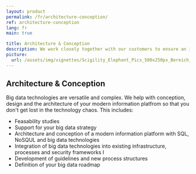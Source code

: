 ```yaml
---
layout: product
permalink: /fr/architecture-conception/
ref: architecture-conception
lang: fr
main: true

title: Architecture & Conception
description: We work closely together with our customers to ensure an information platform tailored to their needs
picture:
  url: /assets/img/vignettes/Scigility_Elephant_Pics_500x250px_Bereich_4.jpg
---
```


## Architecture & Conception

Big data technologies are versatile and complex. We help with conception, design and the architecture of your modern information platfrom so that you don't get lost in the technology chaos. 
This includes: 


* Feasability studies
* Support for your big data strategy 
* Architecture and conception of a modern information platform with SQL, NoSQUL and big data technologies
* Integration of big data technologies into existing infrastructure, processes and security frameworks I
* Development of guidelines and new process structures
* Definition of your big data roadmap
